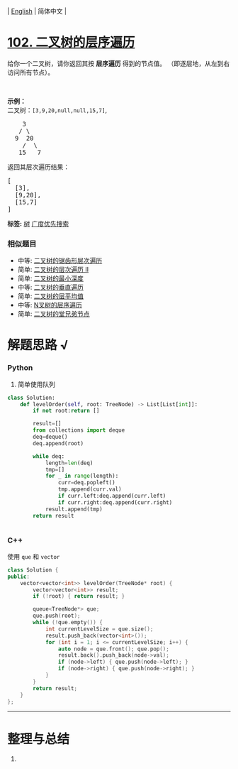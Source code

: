 | [English](README_EN.md) | 简体中文 |

# [102. 二叉树的层序遍历](https://leetcode-cn.com/problems/binary-tree-level-order-traversal)
<p>给你一个二叉树，请你返回其按 <strong>层序遍历</strong> 得到的节点值。 （即逐层地，从左到右访问所有节点）。</p>

<p>&nbsp;</p>

<p><strong>示例：</strong><br>
二叉树：<code>[3,9,20,null,null,15,7]</code>,</p>

<pre>    3
   / \
  9  20
    /  \
   15   7
</pre>

<p>返回其层次遍历结果：</p>

<pre>[
  [3],
  [9,20],
  [15,7]
]
</pre>

**标签:**  [树](https://leetcode-cn.com/tag/tree) [广度优先搜索](https://leetcode-cn.com/tag/breadth-first-search) 
 ### 相似题目
- 中等:	[二叉树的锯齿形层次遍历](https://leetcode-cn.com/problems/binary-tree-zigzag-level-order-traversal) 
- 简单:	[二叉树的层次遍历 II](https://leetcode-cn.com/problems/binary-tree-level-order-traversal-ii) 
- 简单:	[二叉树的最小深度](https://leetcode-cn.com/problems/minimum-depth-of-binary-tree) 
- 中等:	[二叉树的垂直遍历](https://leetcode-cn.com/problems/binary-tree-vertical-order-traversal) 
- 简单:	[二叉树的层平均值](https://leetcode-cn.com/problems/average-of-levels-in-binary-tree) 
- 中等:	[N叉树的层序遍历](https://leetcode-cn.com/problems/n-ary-tree-level-order-traversal) 
- 简单:	[二叉树的堂兄弟节点](https://leetcode-cn.com/problems/cousins-in-binary-tree) 

# 解题思路 √

### Python

1. 简单使用队列

```python
class Solution:
    def levelOrder(self, root: TreeNode) -> List[List[int]]:
        if not root:return []

        result=[]
        from collections import deque
        deq=deque()
        deq.append(root)

        while deq:
            length=len(deq)
            tmp=[]
            for _ in range(length):
                curr=deq.popleft()
                tmp.append(curr.val)
                if curr.left:deq.append(curr.left)
                if curr.right:deq.append(curr.right)
            result.append(tmp)
        return result
```


```python

```

### C++

使用 `que` 和 `vector`

```cpp
class Solution {
public:
	vector<vector<int>> levelOrder(TreeNode* root) {
		vector<vector<int>> result;
		if (!root) { return result; }

		queue<TreeNode*> que;
		que.push(root);
		while (!que.empty()) {
			int currentLevelSize = que.size();
			result.push_back(vector<int>());
			for (int i = 1; i <= currentLevelSize; i++) {
				auto node = que.front(); que.pop();
				result.back().push_back(node->val);
				if (node->left) { que.push(node->left); }
				if (node->right) { que.push(node->right); }
			}
		}
		return result;
	}
};
```

---



# 整理与总结

1. 